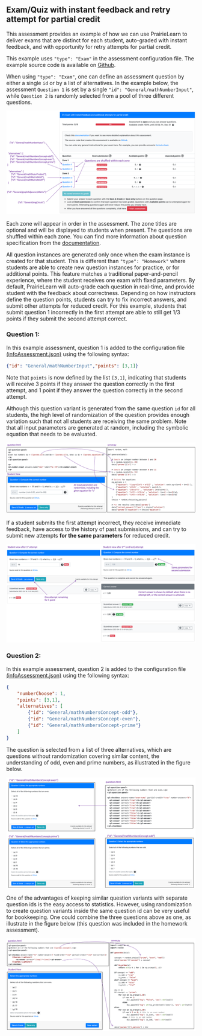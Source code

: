 

## Exam/Quiz with instant feedback and retry attempt for partial credit

This assessment provides an example of how we can use PrairieLearn to deliver exams that are distinct for each student, auto-graded with instant feedback, and with opportunity for retry attempts for partial credit.

This example uses `"type": "Exam"` in the assessment configuration file. The example source code is available on [Github](https://github.com/PrairieLearn/pl-demo-course/blob/master/courseInstances/SectionA/assessments/01-ExamInstantFeedback/infoAssessment.json).

When using `"type": "Exam"`, one can define an assessment question by either a single `id` or by a list of alternatives. In the example below, the assessment `Question 1` is set by a single `"id": "General/mathNumberInput"`, while `Question 2` is randomly selected from a pool of three different questions. 

![](assessment-page.png)

Each zone will appear in order in the assessment. The zone titles are optional and will be displayed to students when present. The questions are shuffled within each zone. You can find more information about question specification from the [documentation](https://prairielearn.readthedocs.io/en/latest/assessment/#question-specification).

All question instances are generated only once when the exam instance is created for that student. This is different than `"type": "Homework"`
where students are able to create new question instances for practice, or for additional points. This feature matches a traditional paper-and-pencil experience, where the student receives one exam with fixed parameters. By default, PrairieLearn will auto-grade each question in real-time, and provide student with the feedback about correctness. Depending on how instructors define the question points, students can try to fix incorrect answers, and submit other attempts for reduced credit. For this example, students that submit question 1 incorrectly in the first attempt are able to still get 1/3 points if they submit the second attempt correct. 


### Question 1:

In this example assessment, question 1 is added to the configuration file [(infoAssessment.json)](https://github.com/PrairieLearn/pl-demo-course/blob/master/courseInstances/SectionA/assessments/01-ExamInstantFeedback/infoAssessment.json) using the following syntax:

```json
{"id": "General/mathNumberInput","points": [3,1]}
```

Note that `points` is now defined by the list `[3,1]`, indicating that students will receive 3 points if they answer the question correctly in the first attempt, and 1 point if they answer the question correctly in the second attempt.

Although this question variant is generated from the same question `id` for all students, the high level of randomization of the question provides enough variation such that not all students are receiving the same problem. Note that all input parameters are generated at random, including the symbolic equation that needs to be evaluated.

![](Question1.png)

If a student submits the first attempt incorrect, they receive immediate feedback, have access to the history of past submissions, and can try to submit new attempts **for the same parameters** for reduced credit.


![](Question1-submission.png)


### Question 2:

In this example assessment, question 2 is added to the configuration file [(infoAssessment.json)](https://github.com/PrairieLearn/pl-demo-course/blob/master/courseInstances/SectionA/assessments/01-ExamInstantFeedback/infoAssessment.json) using the following syntax:

```json
{
    "numberChoose": 1,
    "points": [3,1],
    "alternatives": [
        {"id": "General/mathNumbersConcept-odd"},
        {"id": "General/mathNumbersConcept-even"},
        {"id": "General/mathNumbersConcept-prime"}
    ]
}
```

The question is selected from a list of three alternatives, which are questions without randomization covering similar content, the understanding of odd, even and prime numbers, as illustrated in the figure below. 

![](Question2.png)

One of the advantages of keeping similar question variants with separate question ids is the easy access to statistics. However, using randomization to create question variants inside the same question id can be very useful for bookkeeping. One could combine the three questions above as one, as illustrate in the figure below (this question was included in the homework assessment).

![](Question2-rand.png)


